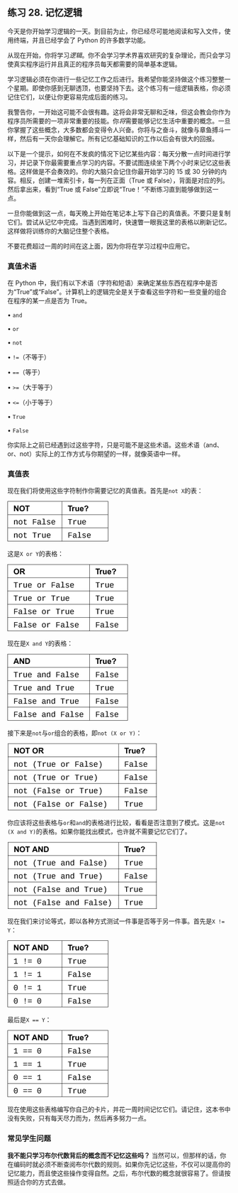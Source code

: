 ## 练习 28. 记忆逻辑

今天是你开始学习逻辑的一天。到目前为止，你已经尽可能地阅读和写入文件，使用终端，并且已经学会了 Python 的许多数学功能。

从现在开始，你将学习*逻辑*。你不会学习学术界喜欢研究的复杂理论，而只会学习使真实程序运行并且真正的程序员每天都需要的简单基本逻辑。

学习逻辑必须在你进行一些记忆工作之后进行。我希望你能坚持做这个练习整整一个星期。即使你感到无聊透顶，也要坚持下去。这个练习有一组逻辑表格，你必须记住它们，以便让你更容易完成后面的练习。

我警告你，一开始这可能不会很有趣。这将会非常无聊和乏味，但这会教会你作为程序员所需要的一项非常重要的技能。你*将*需要能够记忆生活中重要的概念。一旦你掌握了这些概念，大多数都会变得令人兴奋。你将与之奋斗，就像与章鱼搏斗一样，然后有一天你会理解它。所有记忆基础知识的工作以后会有很大的回报。

以下是一个提示，如何在不发疯的情况下记忆某些内容：每天分散一点时间进行学习，并记录下你最需要重点学习的内容。不要试图连续坐下两个小时来记忆这些表格。这样做是不会奏效的。你的大脑只会记住你最开始学习的 15 或 30 分钟的内容。相反，创建一堆索引卡，每一列在正面（True 或 False），背面是对应的列。然后拿出来，看到“True 或 False”立即说“True！”不断练习直到能够做到这一点。

一旦你能做到这一点，每天晚上开始在笔记本上写下自己的真值表。不要只是复制它们。尝试从记忆中完成。当遇到困难时，快速瞥一眼我这里的表格以刷新记忆。这样做将训练你的大脑记住整个表格。

不要花费超过一周的时间在这上面，因为你将在学习过程中应用它。

### 真值术语

在 Python 中，我们有以下术语（字符和短语）来确定某些东西在程序中是否为“True”或“False”。计算机上的逻辑完全是关于查看这些字符和一些变量的组合在程序的某一点是否为 True。

• `and`

• `or`

• `not`

• `!=`（不等于）

• `==`（等于）

• `>=`（大于等于）

• `<=`（小于等于）

• `True`

• `False`

你实际上之前已经遇到过这些字符，只是可能不是这些术语。这些术语（and、or、not）实际上的工作方式与你期望的一样，就像英语中一样。

### 真值表

现在我们将使用这些字符制作你需要记忆的真值表。首先是`not X`的表：

![图片](img/t0104-01.jpg)

这是`X or Y`的表格：

![图片](img/t0104-02.jpg)

现在是`X and Y`的表格：

![图片](img/t0104-03.jpg)

接下来是`not`与`or`组合的表格，即`not (X or Y)`：

![图片](img/t0105-01.jpg)

你应该将这些表格与`or`和`and`的表格进行比较，看看是否注意到了模式。这是`not (X and Y)`的表格。如果你能找出模式，也许就不需要记忆它们了。

![图片](img/t0105-02.jpg)

现在我们来讨论等式，即以各种方式测试一件事是否等于另一件事。首先是`X != Y`：

![图片](img/t0105-03.jpg)

最后是`X == Y`：

![图片](img/t0105-04.jpg)

现在使用这些表格编写你自己的卡片，并花一周时间记忆它们。请记住，这本书中没有失败，只有每天尽力而为，然后再多努力一点。

### 常见学生问题

**我不能只学习布尔代数背后的概念而不记忆这些吗？** 当然可以，但那样的话，你在编码时就必须不断查阅布尔代数的规则。如果你先记忆这些，不仅可以提高你的记忆能力，而且使这些操作变得自然。之后，布尔代数的概念就很容易了。但请按照适合你的方式去做。
